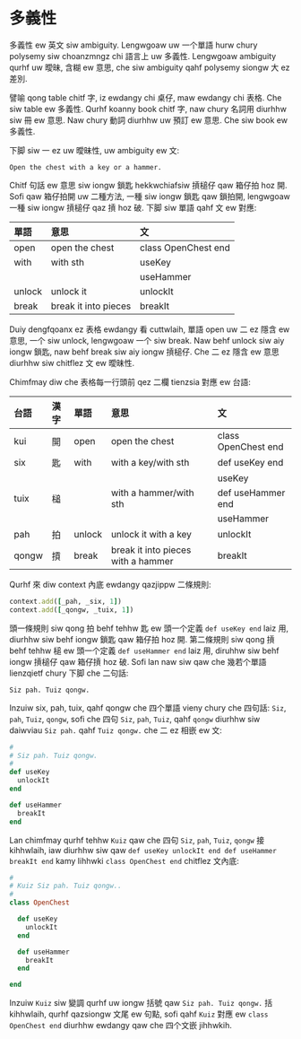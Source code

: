 # 多義性

多義性 ew 英文 siw ambiguity. Lengwgoaw uw 一个單語 hurw chury polysemy siw choanzmngz chi 語言上 uw 多義性. Lengwgoaw ambiguity qurhf uw 曖昧, 含糊 ew 意思, che siw ambiguity qahf polysemy siongw 大 ez 差別.

譬喻 qong table chitf 字, iz ewdangy chi 桌仔, maw ewdangy chi 表格. Che siw table ew 多義性. Qurhf koanny book chitf 字, naw chury 名詞用 diurhhw siw 冊 ew 意思. Naw chury 動詞 diurhhw uw 預訂 ew 意思. Che siw book ew 多義性.

下脚 siw 一 ez uw 曖昧性, uw ambiguity ew 文:

`Open the chest with a key or a hammer.`

Chitf 句話 ew 意思 siw iongw 鎖匙 hekkwchiafsiw 摃槌仔 qaw 箱仔拍 hoz 開. Sofi qaw 箱仔拍開 uw 二種方法, 一種 siw iongw 鎖匙 qaw 鎖拍開,  lengwgoaw 一種 siw iongw 摃槌仔 qaz 摃 hoz 破. 下脚 siw 單語 qahf 文 ew 對應:

| 單語 | 意思 | 文 |
| :--- | :--- | :--- |
| open | open the chest | class OpenChest end |
| with | with sth | useKey |
| | | useHammer |
| unlock | unlock it | unlockIt |
| break | break it into pieces | breakIt |

Duiy dengfqoanx ez 表格 ewdangy 看 cuttwlaih, 單語 open uw 二 ez 隱含 ew 意思, 一个 siw unlock, lengwgoaw 一个 siw break. Naw behf unlock siw aiy iongw 鎖匙, naw behf break siw aiy iongw 摃槌仔. Che 二 ez 隱含 ew 意思 diurhhw siw chitflez 文 ew 曖昧性.

Chimfmay diw che 表格每一行頭前 qez 二欄 tienzsia 對應 ew 台語:

| 台語 | 漢字 | 單語 | 意思 | 文 |
| :--- | :--- | :--- | :--- | :--- |
| kui | 開 | open | open the chest | class OpenChest end |
| six | 匙 | with | with a key/with sth | def useKey end |
||||| useKey |
| tuix | 槌 | | with a hammer/with sth | def useHammer end |
||||| useHammer |
| pah | 拍 | unlock | unlock it with a key | unlockIt |
| qongw | 摃 | break | break it into pieces with a hammer | breakIt |

Qurhf 來 diw context 內底 ewdangy qazjippw 二條規則:

```ruby
context.add([_pah, _six, 1])
context.add([_qongw, _tuix, 1])
```

頭一條規則 siw qong 拍 behf tehhw 匙 ew 頭一个定義 `def useKey end` laiz 用, diurhhw siw behf iongw 鎖匙 qaw 箱仔拍 hoz 開. 第二條規則 siw qong 摃 behf tehhw 槌 ew 頭一个定義 `def useHammer end` laiz 用, diruhhw siw behf iongw 摃槌仔 qaw 箱仔摃 hoz 破. Sofi lan naw siw qaw che 幾若个單語 lienzqietf chury 下脚 che 二句話:

```
Siz pah. Tuiz qongw.
```

Inzuiw six, pah, tuix, qahf qongw che 四个單語 vieny chury che 四句話: `Siz`, `pah`, `Tuiz`, `qongw`, sofi che 四句 `Siz`, `pah`, `Tuiz`, qahf `qongw` diurhhw siw daiwviau `Siz pah.` qahf `Tuiz qongw.` che 二 ez 相嵌 ew 文:

```ruby
#
# Siz pah. Tuiz qongw.
#
def useKey
  unlockIt
end

def useHammer
  breakIt
end
```

Lan chimfmay qurhf tehhw `Kuiz` qaw che 四句 `Siz`, `pah`, `Tuiz`, `qongw` 接 kihhwlaih, iaw diurhhw siw qaw `def useKey unlockIt end def useHammer breakIt end` kamy lihhwki `class OpenChest end` chitflez 文內底:

```ruby
#
# Kuiz Siz pah. Tuiz qongw..
#
class OpenChest

  def useKey
    unlockIt
  end

  def useHammer
    breakIt
  end

end
```

Inzuiw `Kuiz` siw 變調 qurhf uw iongw 括號 qaw `Siz pah. Tuiz qongw.` 括 kihhwlaih, qurhf qazsiongw 文尾 ew 句點,  sofi qahf `Kuiz` 對應 ew `class OpenChest end` diurhhw ewdangy qaw che 四个文嵌 jihhwkih.
